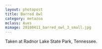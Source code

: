 ```yaml
---
layout: photopost
title: Barred Owl
category: metazoa
mclass: Aves
mimage: 20180411_barred_owl_3_small.jpg
---
```



Taken at Radnor Lake State Park, Tennessee.
